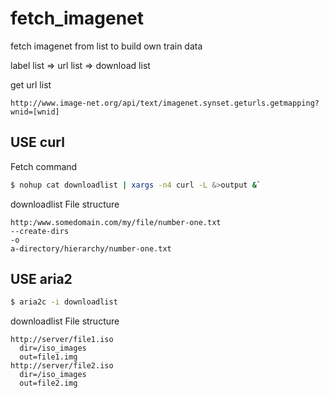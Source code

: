# fetch_imagenet
fetch imagenet from list to build own train data 

label list => url list => download list

get url list
```
http://www.image-net.org/api/text/imagenet.synset.geturls.getmapping?wnid=[wnid]
```

## USE curl
Fetch command
```bash
$ nohup cat downloadlist | xargs -n4 curl -L &>output &`
```

downloadlist File structure
```
http:/www.somedomain.com/my/file/number-one.txt
--create-dirs
-o
a-directory/hierarchy/number-one.txt
```

## USE aria2
```bash
$ aria2c -i downloadlist
```

downloadlist File structure
```
http://server/file1.iso
  dir=/iso_images
  out=file1.img
http://server/file2.iso
  dir=/iso_images
  out=file2.img
```
